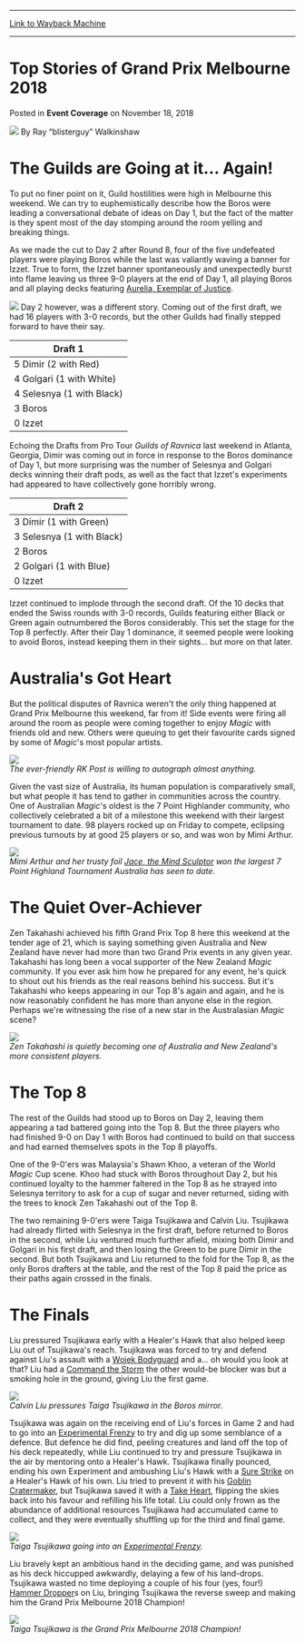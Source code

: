 
---
[Link to Wayback Machine](https://web.archive.org/web/20200527200650/https://magic.wizards.com/en/events/coverage/gpmel18/top-stories-grand-prix-melbourne-2018-2018-11-18)

[_metadata_:author]:- "Ray “blisterguy” Walkinshaw"
[_metadata_:description]:- "The Guilds are Going at it... Again! To put no finer point on it, Guild hostilities were high in Melbourne this weekend. We can try to euphemistically describe how the Boros were leading a conversational debate of ideas on Day 1, but the fact of the matter is they spent most of the day stomping around the room yelling and breaking things."
[_metadata_:generator]:- "Drupal 7 (http://drupal.org)"
[_metadata_:node]:- "1359546"
[_metadata_:publish_date]:- "2018-11-18"
[_metadata_:source]:- "div-main-content"
[_metadata_:title]:- "Top Stories of Grand Prix Melbourne 2018"
[_metadata_:wayback_capture_timestamp]:- "2020-05-27 20:06:50"
[_metadata_:wayback_raw_url]:- "https://web.archive.org/web/20200527200650id_/https://magic.wizards.com/en/events/coverage/gpmel18/top-stories-grand-prix-melbourne-2018-2018-11-18"
[_metadata_:wayback_url]:- "https://magic.wizards.com/en/events/coverage/gpmel18/top-stories-grand-prix-melbourne-2018-2018-11-18"
---


Top Stories of Grand Prix Melbourne 2018
========================================



 Posted in **Event Coverage**
 on November 18, 2018 






![](https://media.magic.wizards.com/styles/auth_small/public/images/person/Walkinshaw-Profile.jpg)
By Ray “blisterguy” Walkinshaw











The Guilds are Going at it... Again!
====================================


To put no finer point on it, Guild hostilities were high in Melbourne this weekend. We can try to euphemistically describe how the Boros were leading a conversational debate of ideas on Day 1, but the fact of the matter is they spent most of the day stomping around the room yelling and breaking things.


As we made the cut to Day 2 after Round 8, four of the five undefeated players were playing Boros while the last was valiantly waving a banner for Izzet. True to form, the Izzet banner spontaneously and unexpectedly burst into flame leaving us three 9-0 players at the end of Day 1, all playing Boros and all playing decks featuring [Aurelia, Exemplar of Justice](http://gatherer.wizards.com/Pages/Card/Details.aspx?name=Aurelia%2C+Exemplar+of+Justice).


[![](http://gatherer.wizards.com/Handlers/Image.ashx?type=card&name=Aurelia%2C+Exemplar+of+Justice)](http://gatherer.wizards.com/Pages/Card/Details.aspx?name=Aurelia%2C+Exemplar+of+Justice)
Day 2 however, was a different story. Coming out of the first draft, we had 16 players with 3-0 records, but the other Guilds had finally stepped forward to have their say.




| Draft 1 |
| --- |
| 5 Dimir (2 with Red) |
| 4 Golgari (1 with White) |
| 4 Selesnya (1 with Black) |
| 3 Boros |
| 0 Izzet |

Echoing the Drafts from Pro Tour *Guilds of Ravnica* last weekend in Atlanta, Georgia, Dimir was coming out in force in response to the Boros dominance of Day 1, but more surprising was the number of Selesnya and Golgari decks winning their draft pods, as well as the fact that Izzet's experiments had appeared to have collectively gone horribly wrong.




| Draft 2 |
| --- |
| 3 Dimir (1 with Green) |
| 3 Selesnya (1 with Black) |
| 2 Boros |
| 2 Golgari (1 with Blue) |
| 0 Izzet |

Izzet continued to implode through the second draft. Of the 10 decks that ended the Swiss rounds with 3-0 records, Guilds featuring either Black or Green again outnumbered the Boros considerably. This set the stage for the Top 8 perfectly. After their Day 1 dominance, it seemed people were looking to avoid Boros, instead keeping them in their sights... but more on that later.


Australia's Got Heart
=====================


But the political disputes of Ravnica weren't the only thing happened at Grand Prix Melbourne this weekend, far from it! Side events were firing all around the room as people were coming together to enjoy *Magic* with friends old and new. Others were queuing to get their favourite cards signed by some of *Magic*'s most popular artists.


![](https://media.wizards.com/2018/events/gpmel18/GPMelb_D2_RKPost.jpg)  
*The ever-friendly RK Post is willing to autograph almost anything.*


Given the vast size of Australia, its human population is comparatively small, but what people it has tend to gather in communities across the country. One of Australian *Magic*'s oldest is the 7 Point Highlander community, who collectively celebrated a bit of a milestone this weekend with their largest tournament to date. 98 players rocked up on Friday to compete, eclipsing previous turnouts by at good 25 players or so, and was won by Mimi Arthur.


![](https://media.wizards.com/2018/events/gpmel18/GPMelb_D2_MimiArthur.jpg)  
*Mimi Arthur and her trusty foil [Jace, the Mind Sculptor](http://gatherer.wizards.com/Pages/Card/Details.aspx?name=Jace%2C+the+Mind+Sculptor) won the largest 7 Point Highland Tournament Australia has seen to date.*


The Quiet Over-Achiever
=======================


Zen Takahashi achieved his fifth Grand Prix Top 8 here this weekend at the tender age of 21, which is saying something given Australia and New Zealand have never had more than two Grand Prix events in any given year. Takahashi has long been a vocal supporter of the New Zealand *Magic* community. If you ever ask him how he prepared for any event, he's quick to shout out his friends as the real reasons behind his success. But it's Takahashi who keeps appearing in our Top 8's again and again, and he is now reasonably confident he has more than anyone else in the region. Perhaps we're witnessing the rise of a new star in the Australasian *Magic* scene?


![](https://media.wizards.com/2018/events/gpmel18/GPMelb_D2_Takahashi.jpg)  
*Zen Takahashi is quietly becoming one of Australia and New Zealand's more consistent players.*


The Top 8
=========


The rest of the Guilds had stood up to Boros on Day 2, leaving them appearing a tad battered going into the Top 8. But the three players who had finished 9-0 on Day 1 with Boros had continued to build on that success and had earned themselves spots in the Top 8 playoffs.


One of the 9-0'ers was Malaysia's Shawn Khoo, a veteran of the World *Magic* Cup scene. Khoo had stuck with Boros throughout Day 2, but his continued loyalty to the hammer faltered in the Top 8 as he strayed into Selesnya territory to ask for a cup of sugar and never returned, siding with the trees to knock Zen Takahashi out of the Top 8.


The two remaining 9-0'ers were Taiga Tsujikawa and Calvin Liu. Tsujikawa had already flirted with Selesnya in the first draft, before returned to Boros in the second, while Liu ventured much further afield, mixing both Dimir and Golgari in his first draft, and then losing the Green to be pure Dimir in the second. But both Tsujikawa and Liu returned to the fold for the Top 8, as the only Boros drafters at the table, and the rest of the Top 8 paid the price as their paths again crossed in the finals.


The Finals
==========


Liu pressured Tsujikawa early with a Healer's Hawk that also helped keep Liu out of Tsujikawa's reach. Tsujikawa was forced to try and defend against Liu's assault with a [Wojek Bodyguard](http://gatherer.wizards.com/Pages/Card/Details.aspx?name=Wojek+Bodyguard) and a... oh would you look at that? Liu had a [Command the Storm](http://gatherer.wizards.com/Pages/Card/Details.aspx?name=Command+the+Storm) the other would-be blocker was but a smoking hole in the ground, giving Liu the first game.


![](https://media.wizards.com/2018/events/gpmel18/GPMelb_Finals_Liu.jpg)  
*Calvin Liu pressures Taiga Tsujikawa in the Boros mirror.*


Tsujikawa was again on the receiving end of Liu's forces in Game 2 and had to go into an [Experimental Frenzy](http://gatherer.wizards.com/Pages/Card/Details.aspx?name=Experimental+Frenzy) to try and dig up some semblance of a defence. But defence he did find, peeling creatures and land off the top of his deck repeatedly, while Liu continued to try and pressure Tsujikawa in the air by mentoring onto a Healer's Hawk. Tsujikawa finally pounced, ending his own Experiment and ambushing Liu's Hawk with a [Sure Strike](http://gatherer.wizards.com/Pages/Card/Details.aspx?name=Sure+Strike) on a Healer's Hawk of his own. Liu tried to prevent it with his [Goblin Cratermaker](http://gatherer.wizards.com/Pages/Card/Details.aspx?name=Goblin+Cratermaker), but Tsujikawa saved it with a [Take Heart](http://gatherer.wizards.com/Pages/Card/Details.aspx?name=Take+Heart), flipping the skies back into his favour and refilling his life total. Liu could only frown as the abundance of additional resources Tsujikawa had accumulated came to collect, and they were eventually shuffling up for the third and final game.


![](https://media.wizards.com/2018/events/gpmel18/GPMelb_Finals_Tsujikawa.jpg)  
*Taiga Tsujikawa going into an [Experimental Frenzy](http://gatherer.wizards.com/Pages/Card/Details.aspx?name=Experimental+Frenzy).*


Liu bravely kept an ambitious hand in the deciding game, and was punished as his deck hiccupped awkwardly, delaying a few of his land-drops. Tsujikawa wasted no time deploying a couple of his four (yes, four!) [Hammer Dropper](http://gatherer.wizards.com/Pages/Card/Details.aspx?name=Hammer+Dropper)s on Liu, bringing Tsujikawa the reverse sweep and making him the Grand Prix Melbourne 2018 Champion!


![](https://media.wizards.com/2018/events/gpmel18/GPMelb_Winner.jpg)  
*Taiga Tsujikawa is the Grand Prix Melbourne 2018 Champion!*







